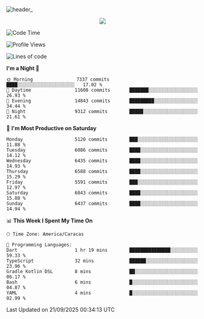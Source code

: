 ![header_](https://github.com/user-attachments/assets/4010d822-ccdc-4198-b608-18c773338d18)


<p align="center">
  <a href="http://www.github.com/thevacs">
    <img src="https://github-readme-streak-stats.herokuapp.com/?user=thevacs&stroke=ffffff&background=1c1917&ring=0891b2&fire=0891b2&currStreakNum=ffffff&currStreakLabel=0891b2&sideNums=ffffff&sideLabels=ffffff&dates=ffffff&hide_border=true" />
  </a>
</p>

<!--START_SECTION:waka-->
![Code Time](http://img.shields.io/badge/Code%20Time-3%2C651%20hrs%2035%20mins-blue)

![Profile Views](http://img.shields.io/badge/Profile%20Views-0-blue)

![Lines of code](https://img.shields.io/badge/From%20Hello%20World%20I%27ve%20Written-8.0%20million%20lines%20of%20code-blue)

**I'm a Night 🦉** 

```text
🌞 Morning                7337 commits        ████░░░░░░░░░░░░░░░░░░░░░   17.02 % 
🌆 Daytime                11608 commits       ███████░░░░░░░░░░░░░░░░░░   26.93 % 
🌃 Evening                14843 commits       █████████░░░░░░░░░░░░░░░░   34.44 % 
🌙 Night                  9312 commits        █████░░░░░░░░░░░░░░░░░░░░   21.61 % 
```
📅 **I'm Most Productive on Saturday** 

```text
Monday                   5120 commits        ███░░░░░░░░░░░░░░░░░░░░░░   11.88 % 
Tuesday                  6086 commits        ████░░░░░░░░░░░░░░░░░░░░░   14.12 % 
Wednesday                6435 commits        ████░░░░░░░░░░░░░░░░░░░░░   14.93 % 
Thursday                 6588 commits        ████░░░░░░░░░░░░░░░░░░░░░   15.29 % 
Friday                   5591 commits        ███░░░░░░░░░░░░░░░░░░░░░░   12.97 % 
Saturday                 6843 commits        ████░░░░░░░░░░░░░░░░░░░░░   15.88 % 
Sunday                   6437 commits        ████░░░░░░░░░░░░░░░░░░░░░   14.94 % 
```


📊 **This Week I Spent My Time On** 

```text
🕑︎ Time Zone: America/Caracas

💬 Programming Languages: 
Dart                     1 hr 19 mins        ███████████████░░░░░░░░░░   59.33 % 
TypeScript               32 mins             ██████░░░░░░░░░░░░░░░░░░░   23.96 % 
Gradle Kotlin DSL        8 mins              ██░░░░░░░░░░░░░░░░░░░░░░░   06.17 % 
Bash                     6 mins              █░░░░░░░░░░░░░░░░░░░░░░░░   04.87 % 
YAML                     4 mins              █░░░░░░░░░░░░░░░░░░░░░░░░   02.99 % 
```


 Last Updated on 21/09/2025 00:34:13 UTC
<!--END_SECTION:waka-->
